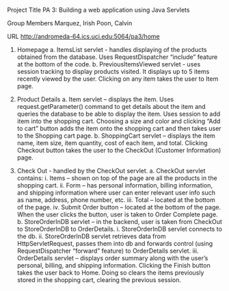 Project Title 
PA 3: Building a web application using Java Servlets

Group Members
Marquez, Irish
Poon, Calvin

URL
http://andromeda-64.ics.uci.edu:5064/pa3/home

1.	Homepage
    a.	ItemsList servlet - handles displaying of the products obtained from the database. Uses RequestDispatcher “include” feature at the bottom of the code.
    b.	PreviousItemsViewed servlet - uses session tracking to display products visited. It displays up to 5 items recently viewed by the user. Clicking on any item takes the user to Item page.

2.	Product Details
    a.	Item servlet – displays the item. Uses request.getParameter() command to get details about the item and queries the database to be able to display the item. Uses session to add item into the shopping cart. Choosing a size and color and clicking “Add to cart” button adds the item onto the shopping cart and then takes user to the Shopping cart page.
    b.	ShoppingCart servlet – displays the item name, item size, item quantity, cost of each item, and total. Clicking Checkout button takes the user to the CheckOut (Customer Information) page.

3.	Check Out - handled by the CheckOut servlet. 
    a.	CheckOut servlet contains:
        i.	Items – shown on top of the page are all the products in the shopping cart.
        ii.	Form – has personal information, billing information, and shipping information where user can enter relevant user info such as name, address, phone number, etc.
        iii.	Total – located at the bottom of the page.
        iv.	Submit Order button – located at the bottom of the page. When the user clicks the button, user is taken to Order Complete page.
    b.	StoreOrderInDB servlet – in the backend, user is taken from CheckOut to StoreOrderInDB to OrderDetails.
        i.	StoreOrderInDB servlet connects to the db.
        ii.	StoreOrderInDB servlet retrieves data from HttpServletRequest, passes them into db and forwards control (using RequestDispatcher “forward” feature) to OrderDetails servlet.
        iii.	OrderDetails servlet – displays order summary along with the user’s personal, billing, and shipping information. Clicking the Finish button takes the user back to Home. Doing so clears the items previously stored in the shopping cart, clearing the previous session.

